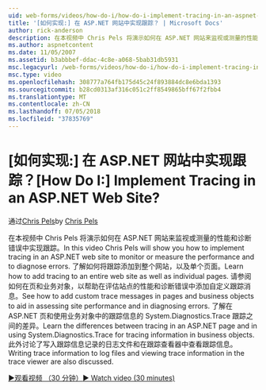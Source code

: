 ```yaml
---
uid: web-forms/videos/how-do-i/how-do-i-implement-tracing-in-an-aspnet-web-site
title: '[如何实现:] 在 ASP.NET 网站中实现跟踪？ | Microsoft Docs'
author: rick-anderson
description: 在本视频中 Chris Pels 将演示如何在 ASP.NET 网站来监视或测量的性能和诊断错误中实现跟踪。 了解如何...
ms.author: aspnetcontent
ms.date: 11/05/2007
ms.assetid: b3abbbef-ddac-4c8e-a068-5bab31db5931
msc.legacyurl: /web-forms/videos/how-do-i/how-do-i-implement-tracing-in-an-aspnet-web-site
msc.type: video
ms.openlocfilehash: 308777a764fb175d45c24f893884dc8e6bda1393
ms.sourcegitcommit: b28cd0313af316c051c2ff8549865bff67f2fbb4
ms.translationtype: MT
ms.contentlocale: zh-CN
ms.lasthandoff: 07/05/2018
ms.locfileid: "37835769"
---
```

<a name="how-do-i--implement-tracing-in-an-aspnet-web-site"></a><span data-ttu-id="cfebc-105">[如何实现:] 在 ASP.NET 网站中实现跟踪？</span><span class="sxs-lookup"><span data-stu-id="cfebc-105">[How Do I:]  Implement Tracing in an ASP.NET Web Site?</span></span>
====================
<span data-ttu-id="cfebc-106">通过[Chris Pels](https://twitter.com/chrispels)</span><span class="sxs-lookup"><span data-stu-id="cfebc-106">by [Chris Pels](https://twitter.com/chrispels)</span></span>

<span data-ttu-id="cfebc-107">在本视频中 Chris Pels 将演示如何在 ASP.NET 网站来监视或测量的性能和诊断错误中实现跟踪。</span><span class="sxs-lookup"><span data-stu-id="cfebc-107">In this video Chris Pels will show you how to implement tracing in an ASP.NET web site to monitor or measure the performance and to diagnose errors.</span></span> <span data-ttu-id="cfebc-108">了解如何将跟踪添加到整个网站，以及单个页面。</span><span class="sxs-lookup"><span data-stu-id="cfebc-108">Learn how to add tracing to an entire web site as well as individual pages.</span></span> <span data-ttu-id="cfebc-109">请参阅如何在页和业务对象，以帮助在评估站点的性能和诊断错误中添加自定义跟踪消息。</span><span class="sxs-lookup"><span data-stu-id="cfebc-109">See how to add custom trace messages in pages and business objects to aid in assessing site performance and in diagnosing errors.</span></span> <span data-ttu-id="cfebc-110">了解在 ASP.NET 页和使用业务对象中的跟踪信息的 System.Diagnostics.Trace 跟踪之间的差异。</span><span class="sxs-lookup"><span data-stu-id="cfebc-110">Learn the differences between tracing in an ASP.NET page and in using System.Diagnostics.Trace for tracing information in business objects.</span></span> <span data-ttu-id="cfebc-111">此外讨论了写入跟踪信息记录的日志文件和在跟踪查看器中查看跟踪信息。</span><span class="sxs-lookup"><span data-stu-id="cfebc-111">Writing trace information to log files and viewing trace information in the trace viewer are also discussed.</span></span>

[<span data-ttu-id="cfebc-112">&#9654;观看视频 （30 分钟）</span><span class="sxs-lookup"><span data-stu-id="cfebc-112">&#9654; Watch video (30 minutes)</span></span>](https://channel9.msdn.com/Blogs/ASP-NET-Site-Videos/how-do-i-implement-tracing-in-an-aspnet-web-site)

